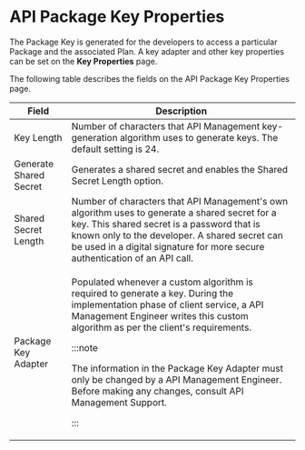 ﻿---
sidebar_position: 6
---

# API Package Key Properties

<head>
  <meta name="guidename" content="API Management"/>
  <meta name="context" content="GUID-a51026bc-5ab1-40e9-a2cd-188768c9d1ea"/>
</head>

The Package Key is generated for the developers to access a particular Package and the associated Plan. A key adapter and other key properties can be set on the **Key Properties** page. 

The following table describes the fields on the API Package Key Properties page. 

|**Field** |**Description** |
| ------- | ------- |
|Key Length|Number of characters that API Management key-generation algorithm uses to generate keys. The default setting is 24. |
|Generate Shared Secret|Generates a shared secret and enables the Shared Secret Length option. |
|Shared Secret Length|Number of characters that API Management's own algorithm uses to generate a shared secret for a key. This shared secret is a password that is known only to the developer. A shared secret can be used in a digital signature for more secure authentication of an API call. |
|Package Key Adapter|<p>Populated whenever a custom algorithm is required to generate a key. During the implementation phase of client service, a API Management Engineer writes this custom algorithm as per the client's requirements. </p><p>:::note</p><p>The information in the Package Key Adapter must only be changed by a API Management Engineer. Before making any changes, consult API Management Support.</p><p>::: </p>|


